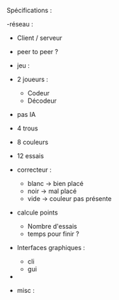 Spécifications :

-réseau :
 - Client / serveur
 - peer to peer ?
 
- jeu :
 - 2 joueurs :
    - Codeur 
    - Décodeur
 - pas IA
 - 4 trous
 - 8 couleurs
 - 12 essais
 - correcteur :
    - blanc -> bien placé
    - noir -> mal placé
    - vide -> couleur pas présente
 - calcule points
    - Nombre d'essais
    - temps pour finir ?
 - Interfaces graphiques :
    - cli
    - gui
 -     
    
    
    
    
 - misc :
 